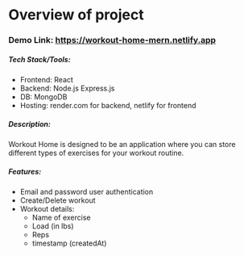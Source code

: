 # Overview of project

### Demo Link: https://workout-home-mern.netlify.app

##### Tech Stack/Tools:

- Frontend: React
- Backend: Node.js Express.js
- DB: MongoDB
- Hosting: render.com for backend, netlify for frontend

##### Description:

Workout Home is designed to be an application where you can store different types of exercises for your workout routine.

##### Features:

- Email and password user authentication
- Create/Delete workout
- Workout details:
  - Name of exercise
  - Load (in lbs)
  - Reps
  - timestamp (createdAt)
